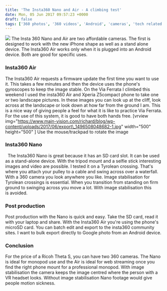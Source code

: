 ```yaml
---
title: 'The Insta360 Nano and Air - A climbing test'
date: Mon, 05 Jun 2017 09:57:23 +0000
draft: false
tags: ['360 photos', '360 videos', 'Android', 'cameras', 'tech related', 'virtual reality']
---
```


[![](https://www.main-vision.com/richard/blog/wp-content/uploads/2017/06/IMG_2505-e1496656356853.jpg)](https://www.main-vision.com/richard/blog/wp-content/uploads/2017/06/IMG_2505-e1496656356853.jpg) The Insta 360 Nano and Air are two affordable cameras. The first is designed to work with the new iPhone shape as well as a stand alone device. The Insta360 Air works only when it is plugged into an Android device. Both are good for specific uses.

### Insta360 Air

The Insta360 Air requests a firmware update the first time you want to use it. This takes a few minutes and then the device uses the phone's gyroscopes to keep the image stable. On the Via Ferrata I climbed this weekend I used the insta360 Air and Xperia Z5compact phone to take one or two landscape pictures. In these images you can look up at the cliff, look across at the landscape or look down at how far from the ground I am. This is a nice way of giving people a feel for what it is like to practice Via Ferrata. For the use of this system, it is good to have both hands free. \[vrview img="https://www.main-vision.com/richard/blog/wp-content/uploads/2017/06/export\_1496508048682-1.jpg" width="500" height="500" \] Use the mouse/trackpad to rotate the image

### Insta360 Nano

  The Insta360 Nano is great because it has an SD card slot. It can be used as a stand-alone device. With the tripod mount and a selfie stick interesting images and video are possible. I tested it on a Tyrolean crossing. That's where you attach your pulley to a cable and swing across over a waterfall. With a 360 camera you look anywhere you like. Image stabilisation for Tyrolean crossings is essential. When you transition from standing on firm ground to swinging across you move a lot. With image stabilisation this is avoided.

### Post production

Post production with the Nano is quick and easy. Take the SD card, read it with your laptop and share. With the Insta360 Air you're using the phone's microSD card. You can batch edit and export to the insta360 community sites. I want to bulk export directly to Google photo from an Android device.

### Conclusion

For the price of a Ricoh Theta S, you can have two 360 cameras. The Nano is ideal for monopod use and the Air is ideal for web streaming once you find the right phone mount for a professional monopod. With image stabilisation the camera keeps the image centred where the person with a VR headset looks. Without image stabilisation Nano footage would give people motion sickness.